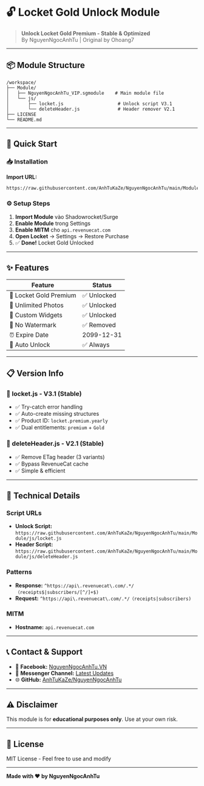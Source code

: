# 🔓 Locket Gold Unlock Module

> **Unlock Locket Gold Premium - Stable & Optimized**  
> By NguyenNgocAnhTu | Original by Ohoang7

---

## 📦 Module Structure

```
/workspace/
├── Module/
│   ├── NguyenNgocAnhTu_VIP.sgmodule    # Main module file
│   └── js/
│       ├── locket.js                    # Unlock script V3.1
│       └── deleteHeader.js              # Header remover V2.1
├── LICENSE
└── README.md
```

---

## 🚀 Quick Start

### 📥 Installation

**Import URL:**
```
https://raw.githubusercontent.com/AnhTuKaZe/NguyenNgocAnhTu/main/Module/NguyenNgocAnhTu_VIP.sgmodule
```

### ⚙️ Setup Steps

1. **Import Module** vào Shadowrocket/Surge
2. **Enable Module** trong Settings
3. **Enable MITM** cho `api.revenuecat.com`
4. **Open Locket** → Settings → Restore Purchase
5. ✅ **Done!** Locket Gold Unlocked

---

## ✨ Features

| Feature | Status |
|---------|--------|
| 💎 Locket Gold Premium | ✅ Unlocked |
| 📸 Unlimited Photos | ✅ Unlocked |
| 🎨 Custom Widgets | ✅ Unlocked |
| 🚫 No Watermark | ✅ Removed |
| ⏰ Expire Date | 2099-12-31 |
| 🔄 Auto Unlock | ✅ Always |

---

## 📋 Version Info

### 📄 locket.js - V3.1 (Stable)
- ✅ Try-catch error handling
- ✅ Auto-create missing structures
- ✅ Product ID: `locket.premium.yearly`
- ✅ Dual entitlements: `premium` + `Gold`

### 📄 deleteHeader.js - V2.1 (Stable)
- ✅ Remove ETag header (3 variants)
- ✅ Bypass RevenueCat cache
- ✅ Simple & efficient

---

## 🔧 Technical Details

### Script URLs
- **Unlock Script:** `https://raw.githubusercontent.com/AnhTuKaZe/NguyenNgocAnhTu/main/Module/js/locket.js`
- **Header Script:** `https://raw.githubusercontent.com/AnhTuKaZe/NguyenNgocAnhTu/main/Module/js/deleteHeader.js`

### Patterns
- **Response:** `^https://api\.revenuecat\.com/.*/（receipts$|subscribers/[^/]+$)`
- **Request:** `^https://api\.revenuecat\.com/.*/（receipts|subscribers)`

### MITM
- **Hostname:** `api.revenuecat.com`

---

## 📞 Contact & Support

- 📘 **Facebook:** [NguyenNgocAnhTu.VN](https://www.facebook.com/NguyenNgocAnhTu.VN)
- 💬 **Messenger Channel:** [Latest Updates](https://www.messenger.com/channel/NguyenNgocAnhTu.VN)
- 🌐 **GitHub:** [AnhTuKaZe/NguyenNgocAnhTu](https://github.com/AnhTuKaZe/NguyenNgocAnhTu)

---

## ⚠️ Disclaimer

This module is for **educational purposes only**. Use at your own risk.

---

## 📜 License

MIT License - Feel free to use and modify

---

**Made with ❤️ by NguyenNgocAnhTu**
